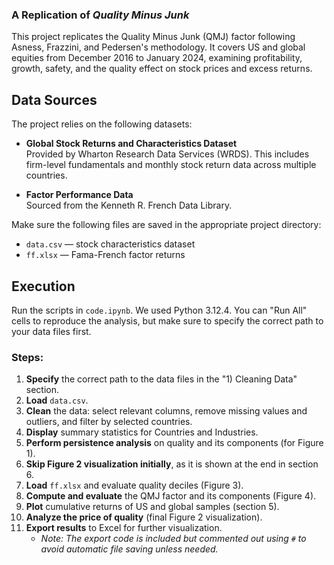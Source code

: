 ### A Replication of *Quality Minus Junk*

This project replicates the Quality Minus Junk (QMJ) factor following Asness, Frazzini, and Pedersen's methodology. It covers US and global equities from December 2016 to January 2024, examining profitability, growth, safety, and the quality effect on stock prices and excess returns.

## Data Sources

The project relies on the following datasets:

- **Global Stock Returns and Characteristics Dataset**  
  Provided by Wharton Research Data Services (WRDS). This includes firm-level fundamentals and monthly stock return data across multiple countries.

- **Factor Performance Data**  
  Sourced from the Kenneth R. French Data Library.

Make sure the following files are saved in the appropriate project directory:

- `data.csv` — stock characteristics dataset  
- `ff.xlsx` — Fama-French factor returns

## Execution

Run the scripts in `code.ipynb`. We used Python 3.12.4. You can "Run All" cells to reproduce the analysis, but make sure to specify the correct path to your data files first.

### Steps:

1. **Specify** the correct path to the data files in the "1) Cleaning Data" section.
2. **Load** `data.csv`.
3. **Clean** the data: select relevant columns, remove missing values and outliers, and filter by selected countries.
4. **Display** summary statistics for Countries and Industries.
5. **Perform persistence analysis** on quality and its components (for Figure 1).
6. **Skip Figure 2 visualization initially**, as it is shown at the end in section 6.
7. **Load** `ff.xlsx` and evaluate quality deciles (Figure 3).
8. **Compute and evaluate** the QMJ factor and its components (Figure 4).
9. **Plot** cumulative returns of US and global samples (section 5).
10. **Analyze the price of quality** (final Figure 2 visualization).
11. **Export results** to Excel for further visualization.  
    - *Note: The export code is included but commented out using `#` to avoid automatic file saving unless needed.*
